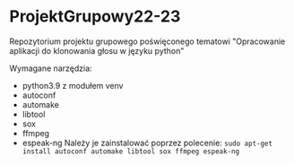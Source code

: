 # ProjektGrupowy22-23
Repozytorium projektu grupowego poświęconego tematowi "Opracowanie aplikacji do klonowania głosu w języku python"

Wymagane narzędzia:
- python3.9 z modułem venv
- autoconf
- automake
- libtool 
- sox
- ffmpeg
- espeak-ng
Należy je zainstalować poprzez polecenie: `sudo apt-get install autoconf automake libtool sox ffmpeg espeak-ng`

